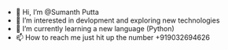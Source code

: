 - 👋 Hi, I’m @Sumanth Putta
- 👀 I’m interested in devlopment and exploring new technologies 
- 🌱 I’m currently learning a new language (Python)
- 📫 How to reach me just hit up the number +919032694626


